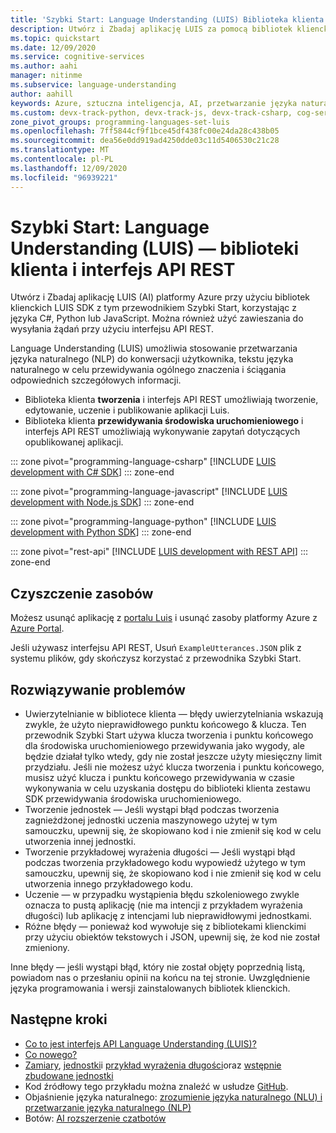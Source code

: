 ```yaml
---
title: 'Szybki Start: Language Understanding (LUIS) Biblioteka klienta zestawu SDK i interfejs API REST'
description: Utwórz i Zbadaj aplikację LUIS za pomocą bibliotek klienckich LUIS SDK i interfejsu API REST.
ms.topic: quickstart
ms.date: 12/09/2020
ms.service: cognitive-services
ms.author: aahi
manager: nitinme
ms.subservice: language-understanding
author: aahill
keywords: Azure, sztuczna inteligencja, AI, przetwarzanie języka naturalnego, NLP, LUIS, Azure Luis, zrozumienie języka naturalnego, AI chatbot, chatbot Maker, zrozumienie języka naturalnego
ms.custom: devx-track-python, devx-track-js, devx-track-csharp, cog-serv-seo-aug-2020
zone_pivot_groups: programming-languages-set-luis
ms.openlocfilehash: 7ff5844cf9f1bce45df438fc00e24da28c438b05
ms.sourcegitcommit: dea56e0dd919ad4250dde03c11d5406530c21c28
ms.translationtype: MT
ms.contentlocale: pl-PL
ms.lasthandoff: 12/09/2020
ms.locfileid: "96939221"
---
```

# <a name="quickstart-language-understanding-luis-client-libraries-and-rest-api"></a>Szybki Start: Language Understanding (LUIS) — biblioteki klienta i interfejs API REST

Utwórz i Zbadaj aplikację LUIS (AI) platformy Azure przy użyciu bibliotek klienckich LUIS SDK z tym przewodnikiem Szybki Start, korzystając z języka C#, Python lub JavaScript. Można również użyć zawieszania do wysyłania żądań przy użyciu interfejsu API REST.

Language Understanding (LUIS) umożliwia stosowanie przetwarzania języka naturalnego (NLP) do konwersacji użytkownika, tekstu języka naturalnego w celu przewidywania ogólnego znaczenia i ściągania odpowiednich szczegółowych informacji.

* Biblioteka klienta **tworzenia** i interfejs API REST umożliwiają tworzenie, edytowanie, uczenie i publikowanie aplikacji Luis.
* Biblioteka klienta **przewidywania środowiska uruchomieniowego** i interfejs API REST umożliwiają wykonywanie zapytań dotyczących opublikowanej aplikacji.

::: zone pivot="programming-language-csharp"
[!INCLUDE [LUIS development with C# SDK](./includes/sdk-csharp.md)]
::: zone-end

::: zone pivot="programming-language-javascript"
[!INCLUDE [LUIS development with Node.js SDK](./includes/sdk-nodejs.md)]
::: zone-end

::: zone pivot="programming-language-python"
[!INCLUDE [LUIS development with Python SDK](./includes/sdk-python.md)]
::: zone-end

::: zone pivot="rest-api"
[!INCLUDE [LUIS development with REST API](./includes/rest-api.md)]
::: zone-end

## <a name="clean-up-resources"></a>Czyszczenie zasobów

Możesz usunąć aplikację z [portalu Luis](https://www.luis.ai) i usunąć zasoby platformy Azure z [Azure Portal](https://portal.azure.com/).

Jeśli używasz interfejsu API REST, Usuń `ExampleUtterances.JSON` plik z systemu plików, gdy skończysz korzystać z przewodnika Szybki Start.

## <a name="troubleshooting"></a>Rozwiązywanie problemów

* Uwierzytelnianie w bibliotece klienta — błędy uwierzytelniania wskazują zwykle, że użyto nieprawidłowego punktu końcowego & klucza. Ten przewodnik Szybki Start używa klucza tworzenia i punktu końcowego dla środowiska uruchomieniowego przewidywania jako wygody, ale będzie działał tylko wtedy, gdy nie został jeszcze użyty miesięczny limit przydziału. Jeśli nie możesz użyć klucza tworzenia i punktu końcowego, musisz użyć klucza i punktu końcowego przewidywania w czasie wykonywania w celu uzyskania dostępu do biblioteki klienta zestawu SDK przewidywania środowiska uruchomieniowego.
* Tworzenie jednostek — Jeśli wystąpi błąd podczas tworzenia zagnieżdżonej jednostki uczenia maszynowego użytej w tym samouczku, upewnij się, że skopiowano kod i nie zmienił się kod w celu utworzenia innej jednostki.
* Tworzenie przykładowej wyrażenia długości — Jeśli wystąpi błąd podczas tworzenia przykładowego kodu wypowiedź użytego w tym samouczku, upewnij się, że skopiowano kod i nie zmienił się kod w celu utworzenia innego przykładowego kodu.
* Uczenie — w przypadku wystąpienia błędu szkoleniowego zwykle oznacza to pustą aplikację (nie ma intencji z przykładem wyrażenia długości) lub aplikację z intencjami lub nieprawidłowymi jednostkami.
* Różne błędy — ponieważ kod wywołuje się z bibliotekami klienckimi przy użyciu obiektów tekstowych i JSON, upewnij się, że kod nie został zmieniony.

Inne błędy — jeśli wystąpi błąd, który nie został objęty poprzednią listą, powiadom nas o przesłaniu opinii na końcu na tej stronie. Uwzględnienie języka programowania i wersji zainstalowanych bibliotek klienckich.

## <a name="next-steps"></a>Następne kroki

* [Co to jest interfejs API Language Understanding (LUIS)?](what-is-luis.md)
* [Co nowego?](whats-new.md)
* [Zamiary](luis-concept-intent.md), [jednostki](luis-concept-entity-types.md)i [przykład wyrażenia długości](luis-concept-utterance.md)oraz [wstępnie zbudowane jednostki](luis-reference-prebuilt-entities.md)
* Kod źródłowy tego przykładu można znaleźć w usłudze [GitHub](https://github.com/Azure-Samples/cognitive-services-quickstart-code).
* Objaśnienie języka naturalnego: [zrozumienie języka naturalnego (NLU) i przetwarzanie języka naturalnego (NLP)](artificial-intelligence.md)
* Botów: [AI rozszerzenie czatbotów](luis-csharp-tutorial-bf-v4.md "Samouczek chatbot Maker")
